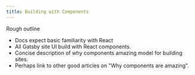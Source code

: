 ```yaml
---
title: Building with Components
---
```


Rough outline

* Docs expect basic familiarity with React
* All Gatsby site UI build with React components.
* Concise description of why components amazing model for building sites.
* Perhaps link to other good articles on "Why components are amazing".

